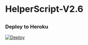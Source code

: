 # HelperScript-V2.6

##
### Deploy to Heroku
[![Deploy](https://www.herokucdn.com/deploy/button.svg)](https://heroku.com/deploy?template=https://github.com/Jack-of-tg/HelperScript-V2)
